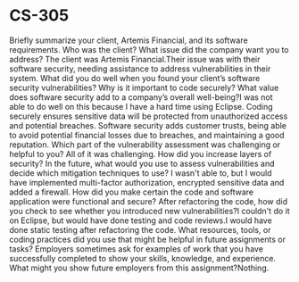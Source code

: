 # CS-305
Briefly summarize your client, Artemis Financial, and its software requirements. Who was the client? What issue did the company want you to address? The client was Artemis Financial.Their issue was with their software security, needing assistance to address vulnerabilities in their system. 
What did you do well when you found your client’s software security vulnerabilities? Why is it important to code securely? What value does software security add to a company’s overall well-being?I was not able to do well on this because I have a hard time using Eclipse. Coding securely ensures sensitive data will be protected from unauthorized access and potential breaches. Software security adds customer trusts, being able to avoid potential financial losses due to breaches, and maintaining a good reputation.
Which part of the vulnerability assessment was challenging or helpful to you? All of it was challenging.
How did you increase layers of security? In the future, what would you use to assess vulnerabilities and decide which mitigation techniques to use? I wasn't able to, but I would have implemented multi-factor authorization, encrypted sensitive data and added a firewall.
How did you make certain the code and software application were functional and secure? After refactoring the code, how did you check to see whether you introduced new vulnerabilities?I couldn't do it on Eclipse, but would have done testing and code reviews.I would have done static testing after refactoring the code.
What resources, tools, or coding practices did you use that might be helpful in future assignments or tasks?
Employers sometimes ask for examples of work that you have successfully completed to show your skills, knowledge, and experience. What might you show future employers from this assignment?Nothing.
